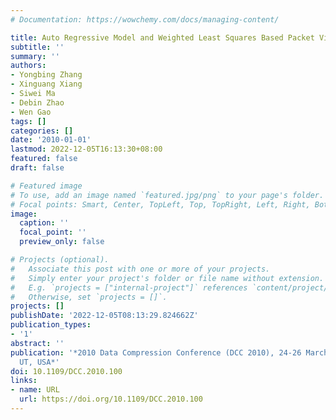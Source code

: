 ```yaml
---
# Documentation: https://wowchemy.com/docs/managing-content/

title: Auto Regressive Model and Weighted Least Squares Based Packet Video Error Concealment
subtitle: ''
summary: ''
authors:
- Yongbing Zhang
- Xinguang Xiang
- Siwei Ma
- Debin Zhao
- Wen Gao
tags: []
categories: []
date: '2010-01-01'
lastmod: 2022-12-05T16:13:30+08:00
featured: false
draft: false

# Featured image
# To use, add an image named `featured.jpg/png` to your page's folder.
# Focal points: Smart, Center, TopLeft, Top, TopRight, Left, Right, BottomLeft, Bottom, BottomRight.
image:
  caption: ''
  focal_point: ''
  preview_only: false

# Projects (optional).
#   Associate this post with one or more of your projects.
#   Simply enter your project's folder or file name without extension.
#   E.g. `projects = ["internal-project"]` references `content/project/deep-learning/index.md`.
#   Otherwise, set `projects = []`.
projects: []
publishDate: '2022-12-05T08:13:29.824662Z'
publication_types:
- '1'
abstract: ''
publication: '*2010 Data Compression Conference (DCC 2010), 24-26 March 2010, Snowbird,
  UT, USA*'
doi: 10.1109/DCC.2010.100
links:
- name: URL
  url: https://doi.org/10.1109/DCC.2010.100
---
```

